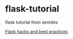 # flask-tutorial
flask tutorial from sentdex

[Flask hacks and best practices](http://slides.skien.cc/flask-hacks-and-best-practices/)
